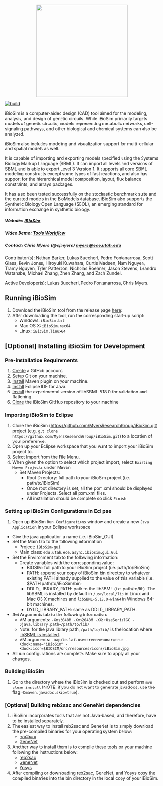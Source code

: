 
<p align="center">
  <img  src="docs/media/iBioSim_horizontal.png" width=300>
</p>

[![build](https://github.com/MyersResearchGroup/iBioSim/workflows/build/badge.svg)](https://github.com/MyersResearchGroup/iBioSim/actions)

iBioSim is a computer-aided design (CAD) tool aimed for the modeling, analysis, and design of genetic circuits.
While iBioSim primarily targets models of genetic circuits, models representing metabolic networks, cell-signaling pathways,
and other biological and chemical systems can also be analyzed.

iBioSim also includes modeling and visualization support for multi-cellular and spatial models as well.

It is capable of importing and exporting models specified using the Systems Biology Markup Language (SBML).
It can import all levels and versions of SBML and is able to export Level 3 Version 1.
It supports all core SBML modeling constructs except some types of fast reactions, and also has support for the
hierarchical model composition, layout, flux balance constraints, and arrays packages.

It has also been tested successfully on the stochastic benchmark suite and the curated models in the BioModels database.
iBioSim also supports the Synthetic Biology Open Language (SBOL), an emerging standard for information exchange in synthetic
biology.

##### Website: [iBioSim](http://www.async.ece.utah.edu/ibiosim)
##### Video Demo: [Tools Workflow](https://www.youtube.com/watch?v=g4xayzlyC2Q)
##### Contact: Chris Myers (@cjmyers) myers@ece.utah.edu

Contributor(s): Nathan Barker, Lukas Buecherl, Pedro Fontanarrosa, Scott Glass, Kevin Jones, Hiroyuki Kuwahara, Curtis Madsen, Nam Nguyen, Tramy Nguyen, Tyler Patterson, Nicholas Roehner, Jason Stevens, Leandro Watanabe, Michael Zhang, Zhen Zhang, and Zach Zundel.

Active Developer(s): Lukas Buecherl, Pedro Fontanarrosa, Chris Myers.

## Running iBioSim
1. Download the iBioSim tool from the release page [here](https://github.com/MyersResearchGroup/iBioSim/releases):
2. After downloading the tool, run the corresponding start-up script:
      * Windows: ```iBioSim.bat```
      * Mac OS X: ```iBioSim.mac64```
      * Linux: ```iBioSim.linux64```


## [Optional] Installing iBioSim for Development

### Pre-installation Requirements
1. [Create](https://github.com/) a GitHub account.
2. [Setup](https://help.github.com/articles/set-up-git) Git on your machine.
3. [Install](https://maven.apache.org/download.cgi) Maven plugin on your machine.
4. [Install](http://www.eclipse.org) Eclipse IDE  for Java.
5. [Install](https://sourceforge.net/projects/sbml/files/libsbml/5.17.0/experimental/) the experimental version of libSBML 5.18.0 for validation and flattening.
6. [Clone](https://help.github.com/articles/cloning-a-repository/) the iBioSim GitHub repository to your machine


### Importing iBioSim to Eclipse
1. Clone the iBioSim (https://github.com/MyersResearchGroup/iBioSim.git) project (e.g. ```git clone https://github.com/MyersResearchGroup/iBioSim.git```) to a location of your preference.
2. Open up your Eclipse workspace that you want to import your iBioSim project to.
3. Select Import from the File Menu.
4. When given the option to select which project import, select ```Existing Maven Projects``` under Maven
   * Set Maven Projects:
      * Root Directory: full path to your iBioSim project (i.e. path/to/iBioSim)
      * Once root directory is set, all the pom.xml should be displayed under Projects. Select all pom.xml files.
      * All installation should be complete so click ```Finish```

### Setting up iBioSim Configurations in Eclipse
1. Open up iBioSim ```Run Configurations``` window and create a new ```Java Application``` in your Eclipse workspace
  * Give the java application a name (i.e. iBioSim_GUI)
  * Set the Main tab to the following information:
    * Project: ```iBioSim-gui```
    * Main class: ```edu.utah.ece.async.ibiosim.gui.Gui```
  * Set the Environment tab to the following information:
    * Create variables with the corresponding value:
      * BIOSIM: full path to your iBioSim project (i.e. path/to/iBioSim)
      * PATH: append your copy of iBioSim bin directory to whatever existing PATH already supplied to the value of this variable (i.e. $PATH:path/to/iBioSim/bin)
      * DDLD_LIBRARY_PATH: path to the libSBML (i.e. path/to/lib). The libSBML is installed by default in ```/usr/local/lib``` in Linux and Mac OS X machines and ```libSBML-5.18.0-win64``` in Windows 64-bit machines.
      * DYLD_LIBRARY_PATH: same as DDLD_LIBRARY_PATH.
  * Set Arguments tab to the following information:
    * VM arguments: ```-Xms2048M -Xms2048M -XX:+UseSerialGC -Djava.library.path=/path/to/lib/```
    * Note: for the java library path, ```/path/to/lib/``` is the location where [libSBML is installed](#pre-installation-requirements).
    * VM arguments: ```-Dapple.laf.useScreenMenuBar=true -Xdock:name="iBioSim" -Xdock:icon=$BIOSIM/src/resources/icons/iBioSim.jpg```
  * All run configurations are complete. Make sure to apply all your changes.

### Building iBioSim
1. Go to the directory where the iBioSim is checked out and perform ```mvn clean install``` (NOTE: if you do not want to generate javadocs, use the flag ```-Dmaven.javadoc.skip=true```).

### [Optional] Building reb2sac and GeneNet dependencies
1. iBioSim incorporates tools that are not Java-based, and therefore, have to be installed separately.
2. The easiest way to install reb2sac and GeneNet is to simply download the pre-compiled binaries for your operating system below:
   * [reb2sac](https://github.com/MyersResearchGroup/reb2sac/releases)
   * [GeneNet](https://github.com/MyersResearchGroup/GeneNet/releases)
3. Another way to install them is to compile these tools on your machine following the instructions below:
   * [reb2sac](https://github.com/MyersResearchGroup/reb2sac/)
   * [GeneNet](https://github.com/MyersResearchGroup/GeneNet/)
   * [Yosys](https://github.com/YosysHQ/yosys)
4. After compiling or downloading reb2sac, GeneNet, and Yosys copy the compiled binaries into the bin directory in the local copy of your iBioSim.
